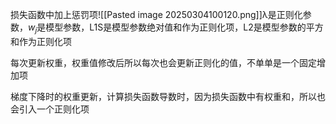 损失函数中加上惩罚项![[Pasted image 20250304100120.png]]λ是正则化参数，$w_j$是模型参数，L1S是模型参数绝对值和作为正则化项，L2是模型参数的平方和作为正则化项

每次更新权重，权重值修改后所以每次也会更新正则化的值，不单单是一个固定增加项

梯度下降时的权重更新，计算损失函数导数时，因为损失函数中有权重和，所以也会引入一个正则化项